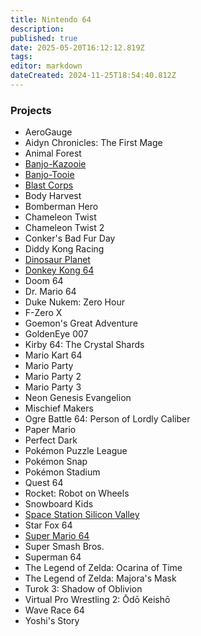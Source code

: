 ```yaml
---
title: Nintendo 64
description: 
published: true
date: 2025-05-20T16:12:12.819Z
tags: 
editor: markdown
dateCreated: 2024-11-25T18:54:40.812Z
---
```


### Projects
- AeroGauge
- Aidyn Chronicles: The First Mage
- Animal Forest
- [Banjo-Kazooie](/projects/nintendo-64/banjo-kazooie)
- [Banjo-Tooie](/projects/nintendo-64/banjo-tooie)
- [Blast Corps](/projects/nintendo-64/blast-corps)
- Body Harvest
- Bomberman Hero
- Chameleon Twist
- Chameleon Twist 2
- Conker's Bad Fur Day
- Diddy Kong Racing
- [Dinosaur Planet](/projects/nintendo-64/dinosaur-planet)
- [Donkey Kong 64](/projects/nintendo-64/donkey-kong-64)
- Doom 64
- Dr. Mario 64
- Duke Nukem: Zero Hour
- F-Zero X
- Goemon's Great Adventure
- GoldenEye 007
- Kirby 64: The Crystal Shards
- Mario Kart 64
- Mario Party
- Mario Party 2
- Mario Party 3
- Neon Genesis Evangelion
- Mischief Makers
- Ogre Battle 64: Person of Lordly Caliber
- Paper Mario
- Perfect Dark
- Pokémon Puzzle League
- Pokémon Snap
- Pokémon Stadium
- Quest 64
- Rocket: Robot on Wheels
- Snowboard Kids
- [Space Station Silicon Valley](/projects/nintendo-64/space-station-silicon-valley)
- Star Fox 64
- [Super Mario 64](/projects/nintendo-64/super-mario-64)
- Super Smash Bros.
- Superman 64
- The Legend of Zelda: Ocarina of Time
- The Legend of Zelda: Majora's Mask
- Turok 3: Shadow of Oblivion
- Virtual Pro Wrestling 2: Ōdō Keishō
- Wave Race 64
- Yoshi's Story